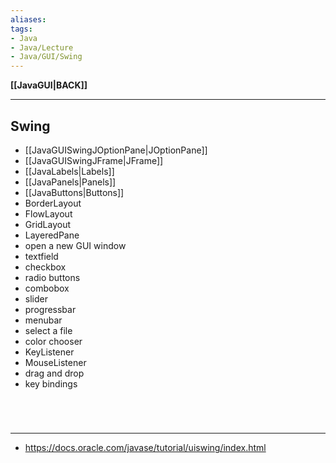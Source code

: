 ```yaml
---
aliases:
tags:
- Java
- Java/Lecture
- Java/GUI/Swing
---
```

**[[JavaGUI|BACK]]**

---
## Swing
- [[JavaGUISwingJOptionPane|JOptionPane]]
- [[JavaGUISwingJFrame|JFrame]]
- [[JavaLabels|Labels]]
- [[JavaPanels|Panels]]
- [[JavaButtons|Buttons]]
- BorderLayout
- FlowLayout
- GridLayout
- LayeredPane
- open a new GUI window
- textfield
- checkbox
- radio buttons
- combobox
- slider
- progressbar
- menubar
- select a file
- color chooser
- KeyListener
- MouseListener
- drag and drop
- key bindings

<br>

# 
---
- https://docs.oracle.com/javase/tutorial/uiswing/index.html